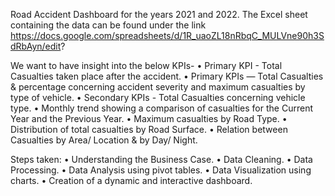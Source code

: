 Road Accident Dashboard for the years 2021 and 2022. The Excel sheet containing the data can be found under the link
https://docs.google.com/spreadsheets/d/1R_uaoZL18nRbqC_MULVne90h3SdRbAyn/edit?


We want to have insight into the below KPIs-
•	Primary KPI - Total Casualties taken place after the accident.
•	Primary KPIs — Total Casualties & percentage concerning accident severity and
maximum casualties by type of vehicle.
•	Secondary KPIs - Total Casualties concerning vehicle type.
•	Monthly trend showing a comparison of casualties for the Current Year and the Previous Year.
•	Maximum casualties by Road Type.
•	Distribution of total casualties by Road Surface.
•	Relation between Casualties by Area/ Location & by Day/ Night.

Steps taken:
•	Understanding the Business Case.
•	Data Cleaning.
•	Data Processing.
•	Data Analysis using pivot tables.
•	Data Visualization using charts.
•	Creation of a dynamic and interactive dashboard.
